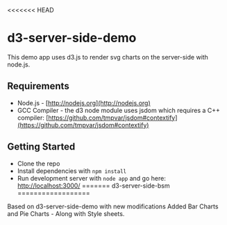 <<<<<<< HEAD
# d3-server-side-demo

This demo app uses d3.js to render svg charts on the server-side with node.js.


## Requirements

* Node.js - [http://nodejs.org](http://nodejs.org)
* GCC Compiler - the d3 node module uses jsdom which requires a C++ compiler:
[https://github.com/tmpvar/jsdom#contextify](https://github.com/tmpvar/jsdom#contextify)


## Getting Started

* Clone the repo
* Install dependencies with `npm install`
* Run development server with `node app` and go here:
[http://localhost:3000/](http://localhost:3000/)
=======
d3-server-side-bsm
==================

Based on d3-server-side-demo with new modifications
Added Bar Charts and Pie Charts - Along with Style sheets.
